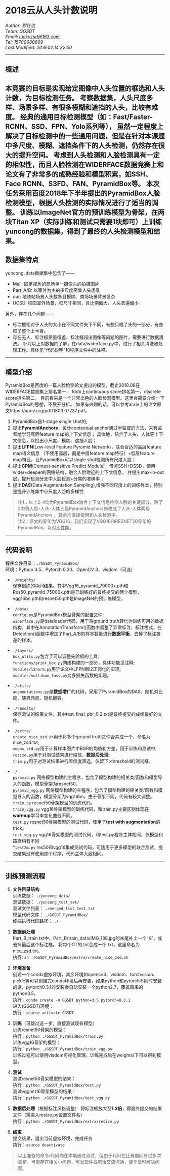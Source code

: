 # 2018云从人头计数说明

*Author: 郑仕达*  
*Team: GGSDT*  
*Email: luckyzsd@163.com*  
*Tel: 15700080609*  
*Last Modified: 2019.02.14 22:50*

---

## 概述

本竞赛的目标是实现给定图像中人头位置的框选和人头计数，为目标检测任务。
考察数据集，人头尺度多样、场景多样、有很多模糊和遮挡的人头，比较有难度。
经典的通用目标检测模型（如：Fast/Faster-RCNN、SSD、FPN、Yolo系列等），
虽然一定程度上解决了目标检测中的一些通用问题，但是在针对本课题中多尺度、模糊、遮挡条件下的人头检测，仍然存在很大的提升空间。
考虑到人头检测和人脸检测具有一定的相似性，而且人脸检测在WIDERFACE数据竞赛上和论文有了非常多的成熟经验和模型积累，如SSH、Face RCNN、S3FD、FAN、PyramidBox等。
本次任务采用百度2018年下半年提出的**PyramidBox**人脸检测模型，根据人头检测的实际情况进行了适当的调整。
训练以**ImageNet**官方的预训练模型为骨架，在两块**Titan XP**（实际训练和测试只需要1块即可）上训练yuncong的数据集，得到了最终的人头检测模型和结果。
---

## 数据集特点

yuncong_data数据集中包含了—— 
- Mall: 固定视角的商场单一摄像头的拍摄图片
- Part_A/B: 以室外为主的多尺度密集人头场景
- our: 地铁站场景人头数多且模糊、商场场景背景复杂
- UCSD: 校园室外场景，框尺寸相同，且比例偏大，人头普遍偏小

另外，存在几个问题——
- 标注框相对于人头的大小在不同文件夹下不同，有些只框了头的一部分，有些框了整个上半身。
- 存在无人、标注框质量很差、标注框超出图像等问题的图片，需要进行数据清洗。
针对以上对数据的了解，在data/widerface.py中，进行了相关清洗和处理工作。具体见“代码说明”和程序文件中的注释。
---

## 模型介绍

PyramidBox是百度的一篇人脸检测论文提出的模型，截止2018.08在WIDERFACE数据集上排名第一，
fddb上continuous score排名第一，discrete score排名第二。
目前看来是一个非常出色的人脸检测模型。这里会简要介绍一下PyramidBox的思想，不展开分析。
如果有兴趣的话，可以参考arxiv上的论文原文https://arxiv.org/pdf/1803.07737.pdf。
1. PyramidBox是1-stage single shot的;
2. 提出**PyramidAnchors**，设计contextual anchor通过半监督的方法，来有监督地学习高层feature map的上下文信息；
具体地，结合了人头、人体等上下文信息，以检出小尺度、模糊、遮挡人脸；
3. 提出**LFPN**(Low-level Feature Pyramid Network)，联合合适的高层feature map语义信息
（不使用高层，而是中层feature map特征）+低层feature map特征，让PyramidBox可以single shot检测所有尺度人脸；
4. 提出**CPM**(Context-sensitive Predict Module)，借鉴SSH+DSSD，使用wider+deeper的网络结构，融合人脸附近的上下文信息，
并提出max-in-out层，提升检测分支中人脸检测+分类的准确率；
5. 提出**DAS**(Data Augmentation Sampling),增强不同尺度上的训练样本，特别是提升训练集中小尺度人脸的多样性

> 注1：以上2-4均为PyramidBox融合上下文信息检测人脸的关键部分，除了2中将人脸-人头-人体三级PyramidAnchors修改成了人头-人体两级PyramidAnchors
，其余均直接使用到人头检测中。  
> 注2：原文的骨架为VGG16，我们实现了VGG16和RESNET50骨架的PyramidBox，以对比性能。
---

## 代码说明

程序文件目录：`./GGSDT_PyramidBox/`  
环境：Python 3.5、Pytorch 0.3.1、OpenCV 3、visdom（可选）

- `./weights/`  
保存训练的中间结果。其中Vgg16_pyramid_70000x.pth和Res50_pyramid_75000x.pth是已训练好的最终提交的两个模型，vgg16bn.pth和resnet50.pth是ImageNet的预训练模型。

- `./data/`  
`config.py`是PyramidBox模型骨架的配置文件;  
`widerface.py`是dataloader代码，用于将ground truth转化为训练可用的数据结构。其中在AnnotationTransform()函数中调整了异常标注、标注格式，在Detection()函数中增加了Part_A/B的样本数量进行**数据平衡**、去掉了标注极差的样本。

- `./layers/`  
`box_utils.py`包含了可以调整先验框的工具;  
`functions/prior_box.py`网络构建的一部分，具体功能见注释;  
`modules/l2norm.py`用于论文中LFPN层l2正则化的实现;  
`modules/multibox_loss.py`为多损失函数的实现。

- `./utils/`  
`augmentations.py`是**数据增广**的代码，采用了PyramidBox的DAS、随机对比度、随机亮度、随机翻转。

- `./results/`  
保存测试的结果文件。其中test_final_pbr_0.2.txt是最终提交的成绩最好的文件。

- `./extra/`  
`create_nice_zsd.sh`用于将多个ground truth文件合并成一个，命名为nice_zsd.txt;  
`means_std.py`用于计算样本图片中BGR的均值和方差，用于训练和测试中;  
`resize.py`用于对测试结果进行缩放，**数据后处理**;  
`trim.py`用于对测试结果进行置信度筛选，仅留下>threshold的测试框。  

- `./`  
`pyramid.py`
网络模型构建的主程序，包含了模型构建的相关类/函数和模型导入的函数，模型骨架为resnet50。  
`pyramid_vgg.py`
网络模型构建的主程序，包含了模型构建的相关类/函数和模型导入的函数，模型骨架为vgg16bn，由于骨架不同，代码有较大调整。  
`train.py`
resnet50骨架模型的训练代码。  
`train_vgg.py`
vgg16骨架模型的训练代码，和train.py主要区别体现在**warmup**学习率变化曲线不同。  
`test.py`
resnet50骨架模型的测试代码，使用了**test with augmentation**的trick。  
`test_vgg.py`
vgg16骨架模型的测试代码，和test.py程序主体相同，仅模型和路径稍有不同  
*`test2m.py`
res50和vgg16集成测试代码，可适用于更多模型的联合测试，提交结果没有使用这个程序，代码主体大致相同。
---

## 训练预测流程

0. **文件目录结构**  
训练数据： `./yuncong_data/`  
测试数据： `./yuncong_test_set/`  
测试文件列表： `./merged_list_test.txt`  
模型代码文件： `./GGSDT_PyramidBox/`  
终端执行代码路径： `./`

1. **数据前处理**  
Part_B_train.txt中，Part_B/train_data/IMG_188.jpg的末尾补上一个' 8'，或去掉最后这个标注框。
将每个GT的.txt合成一个.txt，这里命名为nice_zsd.txt。  
执行: `sh ./GGSDT_PyramidBox/extra/create_nice_zsd.sh`

2. **环境准备**  
创建一个conda虚拟环境，其余环境如opencv3、visdom、torchvision、pickle等可以创建完conda环境后再安装，如果python和pytorch不同时安装的话，pytorch0.3.1的安装会自动安装一个python2.7，覆盖原来的python3.5。  
执行：`conda create -n GGSDT python=3.5 pytorch=0.3.1`  
进入(GGSDT)环境：  
执行：`source activate GGSDT`

3. **训练**（可跳过这一步，直接测试现有模型）  
训练resnet50骨架的模型：  
执行：`python ./GGSDT_PyramidBox/train.py`  
训练vgg16骨架的模型：  
执行：`python ./GGSDT_PyramidBox/train_vgg.py`  
训练过程可以使用visdom可视化管理。训练完成后在weights/下可以得到模型。

4. **测试**  
测试resnet50骨架模型的结果：  
执行：`python ./GGSDT_PyramidBox/test.py`  
测试vggnet16骨架模型的结果：  
执行：`python ./GGSDT_PyramidBox/test_vgg.py`  

5. **数据后处理**（根据标注风格调整）
将标注框放大至**1.2倍**，得最终提交的结果文件（需进入resize.py设置文件名）  
执行：`python ./GGSDT_PyramidBox/extra/resize.py`

6. **结束**  
提交结果，退出当前虚拟环境，完成任务  
执行：`source deactivate` 


> 以上准备的命令/代码均在本地通过测试，但由于代码在比赛期间有过多次调整，可能存在相关小问题，可发邮件或电话交流沟通，便于及时解决问题。
